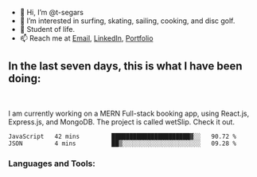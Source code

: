 
- 👋 Hi, I’m @t-segars
- 👀 I’m interested in surfing, skating, sailing, cooking, and disc golf.
- 🌱 Student of life.
- 📫 Reach me at [Email](t.segars@outlook.com), [LinkedIn](https://www.linkedin.com/in/tim-segars/), [Portfolio](www.tgsegars.com)
## In the last seven days, this is what I have been doing:
<br />


I am currently working on a MERN Full-stack booking app, using React.js, Express.js, and MongoDB. The project is called wetSlip. Check it out.


<!--START_SECTION:waka-->

```text
JavaScript   42 mins         ██████████████████████▓░░   90.72 %
JSON         4 mins          ██▒░░░░░░░░░░░░░░░░░░░░░░   09.28 %
```

<!--END_SECTION:waka-->
### Languages and Tools:


